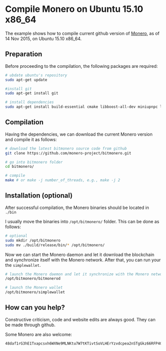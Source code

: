 # Compile Monero on Ubuntu 15.10 x86_64
The example shows how to compile current github version of [Monero](https://getmonero.org/), as of 14 Nov 2015,
on Ubuntu 15.10 x86_64.

## Preparation
Before proceeding to the compilation, the following packages are required:

 ```bash
# ubdate ubuntu's repository
sudo apt-get update

#install git
sudo apt-get install git

# install dependencies
sudo apt-get install build-essential cmake libboost-all-dev miniupnpc libunbound-dev graphviz doxygen libdb5.3++-dev
 ```

## Compilation
Having the dependencies, we can download the current Monero version and compile it as follows:

```bash
# download the latest bitmonero source code from github
git clone https://github.com/monero-project/bitmonero.git

# go into bitmonero folder
cd bitmonero/

# compile
make # or make -j number_of_threads, e.g., make -j 2
```
## Installation (optional)
After successful compilation, the Monero binaries should be located in `./bin`

I usually move the binaries into `/opt/bitmonero/` folder. This can be done
as follows:

```bash
# optional
sudo mkdir /opt/bitmonero
sudo mv ./build/release/bin/* /opt/bitmonero/
```

Now we can start the Monero daemon and let it
download the blockchain and synchronize itself with the Monero network. After that, you can run your the `simplewallet`.

```bash
# launch the Monero daemon and let it synchronize with the Monero network
/opt/bitmonero/bitmonerod

# launch the Monero wallet
/opt/bitmonero/simplewallet
```


## How can you help?

Constructive criticism, code and website edits are always good. They can be made through github.

Some Monero are also welcome:
```
48daf1rG3hE1Txapcsxh6WXNe9MLNKtu7W7tKTivtSoVLHErYzvdcpea2nSTgGkz66RFP4GKVAsTV14v6G3oddBTHfxP6tU
```
